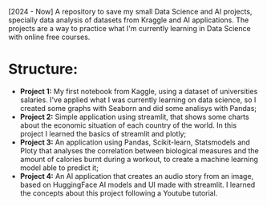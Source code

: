 [2024 - Now] A repository to save my small Data Science and AI projects, specially data analysis of datasets from Kraggle and AI applications. The projects are a way to practice what I'm currently learning in Data Science with online free courses.

# Structure:
- **Project 1:** My first notebook from Kaggle, using a dataset of universities salaries. I've applied what I was currently learning on data science, so I created some graphs with Seaborn and did some analisys with Pandas;
- **Project 2:** Simple application using streamlit, that shows some charts about the economic situation of each country of the world. In this project I learned the basics of streamlit and plotly;
- **Project 3:** An application using Pandas, Scikit-learn, Statsmodels and Ploty that analyses the correlation between biological measures and the amount of calories burnt during a workout, to create a machine learning model able to predict it;
- **Project 4:** An AI application that creates an audio story from an image, based on HuggingFace AI models and UI made with streamlit. I learned the concepts about this project following a Youtube tutorial.
